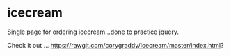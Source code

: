 # icecream
Single page for ordering icecream...done to practice jquery.

Check it out ... https://rawgit.com/corygraddy/icecream/master/index.html?

